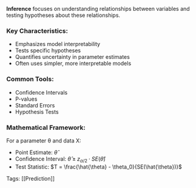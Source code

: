 **Inference** focuses on understanding relationships between variables and testing hypotheses about these relationships.

### Key Characteristics:
- Emphasizes model interpretability
- Tests specific hypotheses
- Quantifies uncertainty in parameter estimates
- Often uses simpler, more interpretable models

### Common Tools:
- Confidence Intervals
- P-values
- Standard Errors
- Hypothesis Tests

### Mathematical Framework:
For a parameter θ and data X:
- Point Estimate: $\hat{\theta}$
- Confidence Interval: $\hat{\theta} \pm z_{\alpha/2} \cdot SE(\hat{\theta})$
- Test Statistic: $T = \frac{\hat{\theta} - \theta_0}{SE(\hat{\theta})}$

Tags:
[[Prediction]]
